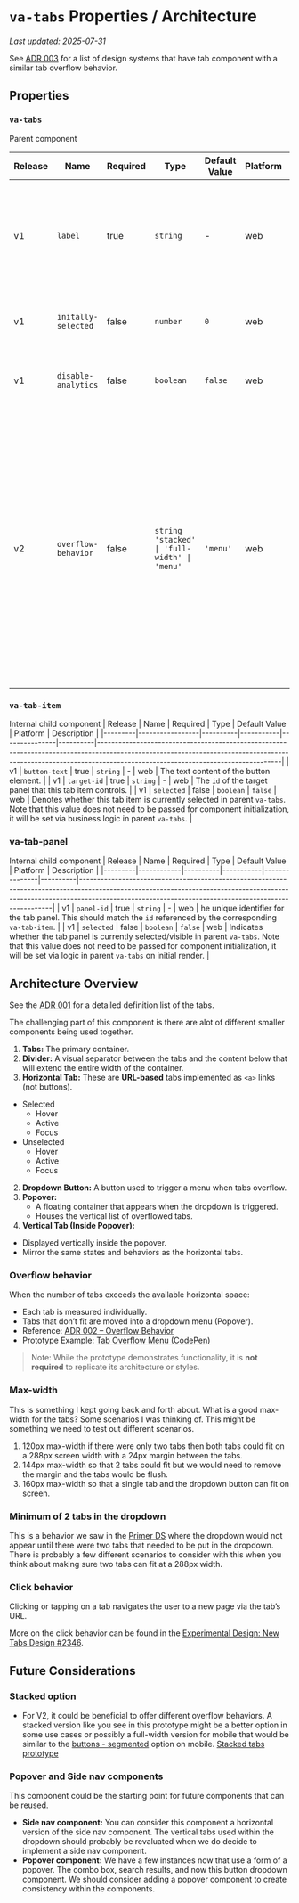 # `va-tabs` Properties / Architecture
_Last updated: 2025-07-31_

See [ADR 003](https://github.com/department-of-veterans-affairs/va.gov-team/blob/master/products/design-system-forms-library/products/components/va-tabs/design-decisions.md#adr-003-tab-style-choices) for a list of design systems that have tab component with a similar tab overflow behavior.

## Properties

### `va-tabs`

Parent component

| Release | Name             | Required | Type                                            | Default Value | Platform | Description                                                                                                                                                                                                                                                                                                                                |
|---------|------------------|----------|-------------------------------------------------|---------------|----------|--------------------------------------------------------------------------------------------------------------------------------------------------------------------------------------------------------------------------------------------------------------------------------------------------------------------------------------------|
| v1      | `label`            | true     | `string`                                        | -             | web      | A unique name for the rendered div serving as `role="tablist"`. To be set as value for wrapper's `aria-label` attribute.                                                                                                                                                                                                                   |
| v1      | `initally-selected` | false    | `number`                                        | `0`           | web      | The index of the initially selected tab. Defaults to `0` (the first tab).                                                                                                                                                                                                                                                                  |
| v1      | `disable-analytics` | false    | `boolean`                                       | `false`       | web      | If `true`, the component-library-analytics event is disabled.                                                                                                                                                                                                                                                                              |
| v2      | `overflow-behavior` | false    | `string`  `'stacked' \| 'full-width' \| 'menu'` | `'menu'`      | web      | Choose between the overflow behavior for the tabs. The  `'stacked'`  option will show all tabs in a single vertical column. The  `'full-width'`  option would show expand the tabs to the full-width of the container with each tab spanning a equal widths of space. The  `'menu'` option will bundle all the extra tabs into a dropdown. | container with each tab spanning a equal widths of space. The `'menu'` option will bundle all the extra tabs into a dropdown. |

### `va-tab-item`
Internal child component
| Release | Name            | Required | Type      | Default Value | Platform | Description                                                                                                                                                                                                   |
|---------|-----------------|----------|-----------|---------------|----------|---------------------------------------------------------------------------------------------------------------------------------------------------------------------------------------------------------------|
| v1      | `button-text`    | true     | `string`  | -             | web      | The text content of the button element.                                                                                                                                                                       |
| v1      | `target-id`      | true     | `string`  | -             | web      | The `id` of the target panel that this tab item controls.                                                                                                                                                     |
| v1      | `selected` | false    | `boolean` | `false`       | web      | Denotes whether this tab item is currently selected in parent `va-tabs`. Note that this value does not need to be passed for component initialization, it will be set via business logic in parent `va-tabs`. |

### va-tab-panel
Internal child component
| Release | Name       | Required | Type      | Default Value | Platform | Description                                                                                                                                                                                                                      |
|---------|------------|----------|-----------|---------------|----------|----------------------------------------------------------------------------------------------------------------------------------------------------------------------------------------------------------------------------------|
| v1      | `panel-id`  | true     | `string`  | -             | web      | he unique identifier for the tab panel. This should match the `id` referenced by the corresponding `va-tab-item`.                                                                                                                |
| v1      | `selected` | false    | `boolean` | `false`       | web      | Indicates whether the tab panel is currently selected/visible in parent `va-tabs`. Note that this value does not need to be passed for component initialization, it will be set via logic in parent `va-tabs` on initial render. |


## Architecture Overview

See the [ADR 001](https://github.com/department-of-veterans-affairs/va.gov-team/blob/master/products/design-system-forms-library/products/components/va-tabs/design-decisions.md#adr-001-tab-definitions) for a detailed definition list of the tabs.

The challenging part of this component is there are alot of different smaller components being used together. 
1. **Tabs:** The primary container.
2. **Divider:** A visual separator between the tabs and the content below that will extend the entire width of the container.
3. **Horizontal Tab:** These are **URL-based** tabs implemented as `<a>` links (not buttons).
  - Selected
    - Hover
    - Active
    - Focus 
  - Unselected
    - Hover
    - Active
    - Focus 
2. **Dropdown Button:** A button used to trigger a menu when tabs overflow.
3. **Popover:**
   - A floating container that appears when the dropdown is triggered.
   - Houses the vertical list of overflowed tabs.
4. **Vertical Tab (Inside Popover):**
  - Displayed vertically inside the popover.
  - Mirror the same states and behaviors as the horizontal tabs.

### Overflow behavior

When the number of tabs exceeds the available horizontal space:

- Each tab is measured individually.
- Tabs that don’t fit are moved into a dropdown menu (Popover).
- Reference: [ADR 002 – Overflow Behavior](https://github.com/department-of-veterans-affairs/va.gov-team/blob/master/products/design-system-forms-library/products/components/va-tabs/design-decisions.md#adr-002-behavior-when-tabs-overflow-off-the-screen)
- Prototype Example: [Tab Overflow Menu (CodePen)](https://codepen.io/babsdenney/pen/EaaYvQV)

> Note: While the prototype demonstrates functionality, it is **not required** to replicate its architecture or styles.

### Max-width
This is something I kept going back and forth about. What is a good max-width for the tabs? Some scenarios I was thinking of. This might be something we need to test out different scenarios.
1. 120px max-width if there were only two tabs then both tabs could fit on a 288px screen width with a 24px margin between the tabs.
2. 144px max-width so that 2 tabs could fit but we would need to remove the margin and the tabs would be flush.
3. 160px max-width so that a single tab and the dropdown button can fit on screen.

### Minimum of 2 tabs in the dropdown

This is a behavior we saw in the [Primer DS](https://primer.style/react/storybook/?path=/story/components-underlinenav-features--overflow-on-narrow-screen&globals=viewport:narrowScreen) where the dropdown would not appear until there were two tabs that needed to be put in the dropdown. There is probably a few different scenarios to consider with this when you think about making sure two tabs can fit at a 288px width. 

### Click behavior

Clicking or tapping on a tab navigates the user to a new page via the tab’s URL.

More on the click behavior can be found in the [Experimental Design: New Tabs Design #2346](https://github.com/department-of-veterans-affairs/vets-design-system-documentation/issues/2346).

## Future Considerations

### Stacked option
- For V2, it could be beneficial to offer different overflow behaviors. A stacked version like you see in this prototype might be a better option in some use cases or possibly a full-width version for mobile that would be similar to the [buttons - segmented](https://design.va.gov/components/button/button-segmented) option on mobile. 
  [Stacked tabs prototype](https://codepen.io/babsdenney/pen/yyyBbYY)

### Popover and Side nav components
This component could be the starting point for future components that can be reused.
- **Side nav component:** You can consider this component a horizontal version of the side nav component. The vertical tabs used within the dropdown should probably be revaluated when we do decide to implement a side nav component. 
- **Popover component:** We have a few instances now that use a form of a popover. The combo box, search results, and now this button dropdown component. We should consider adding a popover component to create consistency within the components.

